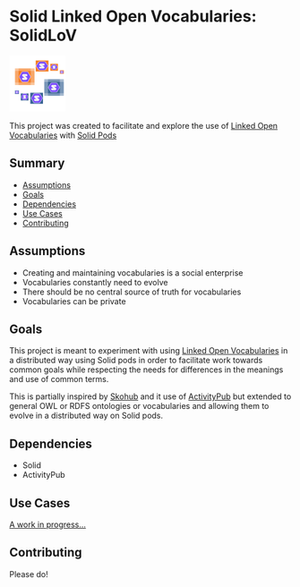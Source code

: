 # Solid Linked Open Vocabularies: SolidLoV
<img src="logo.png" width="100">

This project was created to facilitate and explore the use of [Linked Open Vocabularies](https://lov.linkeddata.es/dataset/lov) with [Solid Pods](https://solidproject.org/)

## Summary

  - [Assumptions](#Assumptions)
  - [Goals](#Goals)
  - [Dependencies](#Dependencies)
  - [Use Cases](#Use-Cases)
  - [Contributing](#Contributing)

## Assumptions

- Creating and maintaining vocabularies is a social enterprise
- Vocabularies constantly need to evolve
- There should be no central source of truth for vocabularies
- Vocabularies can be private

## Goals

This project is meant to experiment with using [Linked Open Vocabularies](https://lov.linkeddata.es/dataset/lov/) in a distributed way using Solid pods in order to facilitate work towards common goals while respecting the needs for differences in the meanings and use of common terms.  

This is partially inspired by [Skohub](https://skohub.io) and it use of [ActivityPub](https://en.wikipedia.org/wiki/ActivityPub) but extended to general OWL or RDFS ontologies or vocabularies and allowing them to evolve in a distributed way on Solid pods.

## Dependencies

- Solid
- ActivityPub

## Use Cases

[A work in progress...](use%20cases/use%20cases.md)

## Contributing

Please do!



